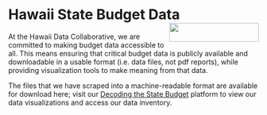 <h1>Hawaii State Budget Data   <img src="https://images.squarespace-cdn.com/content/v1/5fed1e210400f408900192a7/1620712467191-PCJRDZOKTH09XTP5GD45/ke17ZwdGBToddI8pDm48kIAP6svXz1b3PgWoKb0iAo8UqsxRUqqbr1mOJYKfIPR7LoDQ9mXPOjoJoqy81S2I8N_N4V1vUb5AoIIIbLZhVYy7Mythp_T-mtop-vrsUOmeInPi9iDjx9w8K4ZfjXt2dr3rSHR5E_JG1PxCVTXyhlz9JRsX86NEI3YMXbHdqQZrCjLISwBs8eEdxAxTptZAUg/HDC+Logo_Color_Reverse+copy.png" width="180" height="38px" align="right"></h1>

At the Hawaii Data Collaborative, we are committed to making budget data accessible to all. This means ensuring that critical budget data is publicly available and downloadable in a usable format (i.e. data files, not pdf reports), while providing visualization tools to make meaning from that data.

The files that we have scraped into a machine-readable format are available for download here; visit our <a href="https://www.hawaiidata.org/state-budget" target="_blank">Decoding the State Budget</a> platform to view our data visualizations and access our data inventory.
